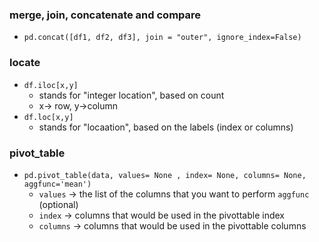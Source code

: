 ### merge, join, concatenate and compare

- `pd.concat([df1, df2, df3], join = "outer", ignore_index=False)`


### locate

- `df.iloc[x,y]`
  - stands for "integer location", based on count
  - x-> row, y->column
- `df.loc[x,y]`
  - stands for "locaation", based on the labels (index or columns)
     

### pivot_table
- `pd.pivot_table(data, values= None , index= None, columns= None,  aggfunc='mean')`
  - `values` -> the list of the columns that you want to perform `aggfunc`  (optional)
  -  `index` -> columns that would be used in the pivottable index
  -  `columns` -> columns that would be used in the pivottable columns


